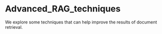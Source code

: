 # Advanced_RAG_techniques
We explore some techniques that can help improve the results of document retrieval.
